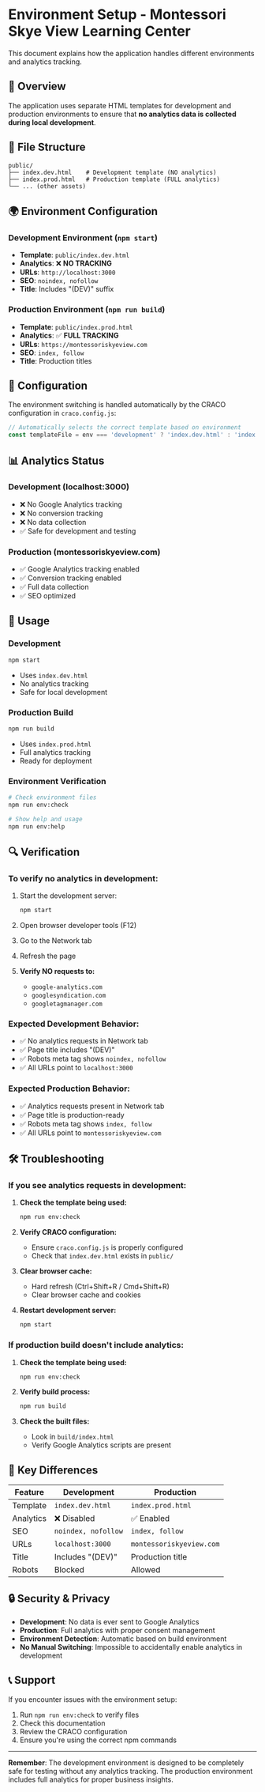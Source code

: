# Environment Setup - Montessori Skye View Learning Center

This document explains how the application handles different environments and analytics tracking.

## 🎯 Overview

The application uses separate HTML templates for development and production environments to ensure that **no analytics data is collected during local development**.

## 📁 File Structure

```
public/
├── index.dev.html    # Development template (NO analytics)
├── index.prod.html   # Production template (FULL analytics)
└── ... (other assets)
```

## 🌍 Environment Configuration

### Development Environment (`npm start`)
- **Template**: `public/index.dev.html`
- **Analytics**: ❌ **NO TRACKING**
- **URLs**: `http://localhost:3000`
- **SEO**: `noindex, nofollow`
- **Title**: Includes "(DEV)" suffix

### Production Environment (`npm run build`)
- **Template**: `public/index.prod.html`
- **Analytics**: ✅ **FULL TRACKING**
- **URLs**: `https://montessoriskyeview.com`
- **SEO**: `index, follow`
- **Title**: Production titles

## 🔧 Configuration

The environment switching is handled automatically by the CRACO configuration in `craco.config.js`:

```javascript
// Automatically selects the correct template based on environment
const templateFile = env === 'development' ? 'index.dev.html' : 'index.prod.html';
```

## 📊 Analytics Status

### Development (localhost:3000)
- ❌ No Google Analytics tracking
- ❌ No conversion tracking
- ❌ No data collection
- ✅ Safe for development and testing

### Production (montessoriskyeview.com)
- ✅ Google Analytics tracking enabled
- ✅ Conversion tracking enabled
- ✅ Full data collection
- ✅ SEO optimized

## 🚀 Usage

### Development
```bash
npm start
```
- Uses `index.dev.html`
- No analytics tracking
- Safe for local development

### Production Build
```bash
npm run build
```
- Uses `index.prod.html`
- Full analytics tracking
- Ready for deployment

### Environment Verification
```bash
# Check environment files
npm run env:check

# Show help and usage
npm run env:help
```

## 🔍 Verification

### To verify no analytics in development:

1. Start the development server:
   ```bash
   npm start
   ```

2. Open browser developer tools (F12)

3. Go to the Network tab

4. Refresh the page

5. **Verify NO requests to:**
   - `google-analytics.com`
   - `googlesyndication.com`
   - `googletagmanager.com`

### Expected Development Behavior:
- ✅ No analytics requests in Network tab
- ✅ Page title includes "(DEV)"
- ✅ Robots meta tag shows `noindex, nofollow`
- ✅ All URLs point to `localhost:3000`

### Expected Production Behavior:
- ✅ Analytics requests present in Network tab
- ✅ Page title is production-ready
- ✅ Robots meta tag shows `index, follow`
- ✅ All URLs point to `montessoriskyeview.com`

## 🛠️ Troubleshooting

### If you see analytics requests in development:

1. **Check the template being used:**
   ```bash
   npm run env:check
   ```

2. **Verify CRACO configuration:**
   - Ensure `craco.config.js` is properly configured
   - Check that `index.dev.html` exists in `public/`

3. **Clear browser cache:**
   - Hard refresh (Ctrl+Shift+R / Cmd+Shift+R)
   - Clear browser cache and cookies

4. **Restart development server:**
   ```bash
   npm start
   ```

### If production build doesn't include analytics:

1. **Check the template being used:**
   ```bash
   npm run env:check
   ```

2. **Verify build process:**
   ```bash
   npm run build
   ```

3. **Check the built files:**
   - Look in `build/index.html`
   - Verify Google Analytics scripts are present

## 📝 Key Differences

| Feature | Development | Production |
|---------|-------------|------------|
| Template | `index.dev.html` | `index.prod.html` |
| Analytics | ❌ Disabled | ✅ Enabled |
| SEO | `noindex, nofollow` | `index, follow` |
| URLs | `localhost:3000` | `montessoriskyeview.com` |
| Title | Includes "(DEV)" | Production title |
| Robots | Blocked | Allowed |

## 🔒 Security & Privacy

- **Development**: No data is ever sent to Google Analytics
- **Production**: Full analytics with proper consent management
- **Environment Detection**: Automatic based on build environment
- **No Manual Switching**: Impossible to accidentally enable analytics in development

## 📞 Support

If you encounter issues with the environment setup:

1. Run `npm run env:check` to verify files
2. Check this documentation
3. Review the CRACO configuration
4. Ensure you're using the correct npm commands

---

**Remember**: The development environment is designed to be completely safe for testing without any analytics tracking. The production environment includes full analytics for proper business insights. 